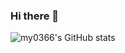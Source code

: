 ### Hi there 👋

![my0366's GitHub stats](https://github-readme-stats.vercel.app/api?username=my0366&show_icons=true&theme=radical)
